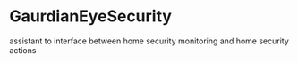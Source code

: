 # GaurdianEyeSecurity
assistant to interface between home security monitoring and home security actions
